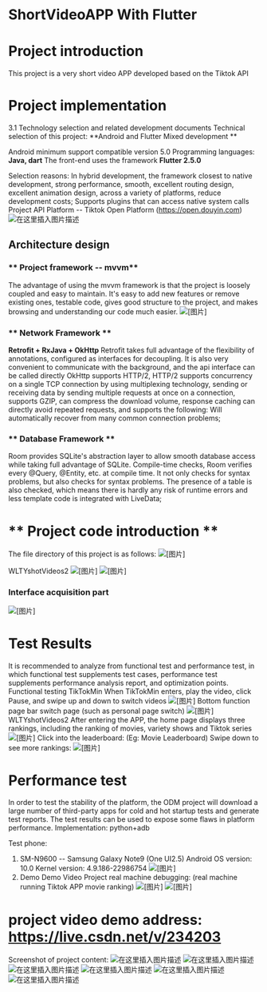 # ShortVideoAPP With Flutter
# Project introduction
This project is a very short video APP developed based on the Tiktok API
 
# Project implementation
3.1 Technology selection and related development documents
Technical selection of this project:
**Android and Flutter Mixed development **

Android minimum support compatible version 5.0
Programming languages: **Java, dart**
The front-end uses the framework **Flutter 2.5.0**

Selection reasons: In hybrid development, the framework closest to native development, strong performance, smooth, excellent routing design, excellent animation design, across a variety of platforms, reduce development costs; Supports plugins that can access native system calls
Project API Platform -- Tiktok Open Platform (https://open.douyin.com)
![在这里插入图片描述](https://img-blog.csdnimg.cn/34eb8ab6703e4b8286ddb9eeab50c55f.png)
## Architecture design
### ** Project framework -- mvvm**
The advantage of using the mvvm framework is that the project is loosely coupled and easy to maintain. It's easy to add new features or remove existing ones, testable code, gives good structure to the project, and makes browsing and understanding our code much easier.
![\[图片\]](https://img-blog.csdnimg.cn/4c1ab335e1ee4508b64218a6cf24df47.png)
### ** Network Framework **
**Retrofit + RxJava + OkHttp**
Retrofit takes full advantage of the flexibility of annotations, configured as interfaces for decoupling. It is also very convenient to communicate with the background, and the api interface can be called directly
OkHttp supports HTTP/2, HTTP/2 supports concurrency on a single TCP connection by using multiplexing technology, sending or receiving data by sending multiple requests at once on a connection, supports GZIP, can compress the download volume, response caching can directly avoid repeated requests, and supports the following: Will automatically recover from many common connection problems;
### ** Database Framework **
Room provides SQLite's abstraction layer to allow smooth database access while taking full advantage of SQLite. Compile-time checks, Room verifies every @Query, @Entity, etc. at compile time. It not only checks for syntax problems, but also checks for syntax problems. The presence of a table is also checked, which means there is hardly any risk of runtime errors and less template code is integrated with LiveData;

# ** Project code introduction **
The file directory of this project is as follows:
![**\[图片\]**](https://img-blog.csdnimg.cn/eb5c2a2fe5b948d7b30f4d5c1032d4b8.png)
 
WLTYshotVideos2 
![\[图片\]](https://img-blog.csdnimg.cn/20516cc8e52d40db80beea80c73242cf.png)
![\[图片\]](https://img-blog.csdnimg.cn/18865eb38ba14c538481958e4da29440.png)
### Interface acquisition part
![\[图片\]](https://img-blog.csdnimg.cn/dfd708827cce49118a50764cbf33ea44.png)
# Test Results
It is recommended to analyze from functional test and performance test, in which functional test supplements test cases, performance test supplements performance analysis report, and optimization points.
Functional testing
TikTokMin
When TikTokMin enters, play the video, click Pause, and swipe up and down to switch videos
![\[图片\]](https://img-blog.csdnimg.cn/fe754e2ad0ba4098bf7a2865be0fed1a.png)
Bottom function page bar switch page (such as personal page switch)
![\[图片\]](https://img-blog.csdnimg.cn/6aed16a4e1fd4d7280dcd05316c3b3eb.png)
WLTYshotVideos2
After entering the APP, the home page displays three rankings, including the ranking of movies, variety shows and Tiktok series
![\[图片\]](https://img-blog.csdnimg.cn/3ca1251d5f8149a1a038c25a48bf3085.png)
Click into the leaderboard: (Eg: Movie Leaderboard)
Swipe down to see more rankings:
![\[图片\]](https://img-blog.csdnimg.cn/b39ab3afa82b4cc1b3850a8826c36587.png)
# Performance test
In order to test the stability of the platform, the ODM project will download a large number of third-party apps for cold and hot startup tests and generate test reports.
The test results can be used to expose some flaws in platform performance.
Implementation: python+adb

Test phone:
1. SM-N9600 -- Samsung Galaxy Note9 (One UI2.5)
Android OS version: 10.0 Kernel version: 4.9.186-22986754
![\[图片\]](https://img-blog.csdnimg.cn/017e7ae3ff094fed8ee7d4880978e2e7.png)
5. Demo Demo Video
Project real machine debugging: (real machine running Tiktok APP movie ranking)
![\[图片\]](https://img-blog.csdnimg.cn/2288c024aac74edfb1fb991b25402b0b.png)
![\[图片\]](https://img-blog.csdnimg.cn/7da31310269444c483f6f6f2cb3cbc27.png)
# project video demo address: https://live.csdn.net/v/234203
Screenshot of project content:
![在这里插入图片描述](https://img-blog.csdnimg.cn/7cc2a5ea0d414560bcfda206a6828414.png)
![在这里插入图片描述](https://img-blog.csdnimg.cn/7339476dc08341479fdeb52f192f2509.png)
![在这里插入图片描述](https://img-blog.csdnimg.cn/6be64c27b5124209b3e59b5c9c8c3256.png)
![在这里插入图片描述](https://img-blog.csdnimg.cn/a8aee72e0ed34d9b86437d18c33d5a87.png)
![在这里插入图片描述](https://img-blog.csdnimg.cn/a23512b349a14dcd9df6800b30a86491.png)
![在这里插入图片描述](https://img-blog.csdnimg.cn/a1497a9415f64eb499fd9647d6c4f2e5.png)

